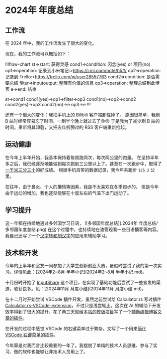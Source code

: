 # 2024年 年度总结

## 工作流

在 2024 年中，我的工作流发生了很大的变化。

现在，我的工作流可以概括如下：

!!!flow-chart
st=>start: 获得灵感
cond1=>condition: 闪念(yes) or 项目(no)
op1=>operation: 记录到小米笔记:>https://i.mi.com/note/h5#/
op2=>operation: 记录到 Trello:>https://trello.com/w/user28557763
cond2=>condition: 是否需要总结
filter=>inputoutput: 整理有价值的信息
op3=>operation: 整理总结到此博客
e=>end: 结束

st->cond1
cond1(yes)->op1->filter->op3
cond1(no)->op2->cond2
cond2(yes)->op3
cond2(no)->e
op3->e
!!!

还有一个很大的变化：我把手机上的 Bilibili 客户端卸载掉了。
原因很简单，我刷 B 站时经常容易忘了时间，一刷半个晚上就过去了😢😢
于是我为了减少刷 B 站的时间，果断将其卸载，又把去年折腾过的 RSS 客户端重新拾起。

## 运动健康

在今年上半年开始，我基本保持着每周跑两次，每次两公里的跑量。
在坚持半年多之后，我已经逐渐地能做到每次跑到三公里以上了。甚至在一次跑步中，取得了[一千米三分三十](一千米跑进三分四十记录.md)的好成绩。
根据手机自带的数据记录，我今年共跑步 ``125.2`` 公里。

在往年，由于鼻炎、个人的懒惰等因素，我是不太喜欢在冬季跑步的。
但是今年由于运动的增加，我也逐渐能够在十度左右的气温下出门运动了。

## 学习提升

这一年都在持续地通过多邻国学习日语，
![多邻国年度总结](.2024年 年度总结/多邻国年度总结.png)
在这个过程中，也持续地在油管观看一些日语播客等内容。我自己还写了一个[汉字转和制汉字](https://hanzi2kanji.zeabur.app/)的应用来辅助学习。

## 技术和开发

今年的上半年和室友一同参加了大学生创新创业大赛，暑假时尝试了我的第一次实习。详情见此：[2024年2~8月 半年小记](2024年2~8月 半年小记.md)。

十月份时开始了 [InputShare](https://github.com/BHznJNs/InputShare) 这个项目，在实现了基础功能后尝试了一些宣发的渠道，收获良多。见：[2024年11月 月度小结](2024年11月 月度小结.md)。

在十二月时开始尝试 VSCode 插件开发，虽然之前尝试给 Calculator.rs 写过插件 [Calculator.rs-VSCode-extension](https://github.com/BHznJNs/Calculator.rs-VSCode-extension)，不过只是浅尝辄止。这次在 AI 的辅助下开发效率得到了很大的提升，花了两三天就给[本站的模版项目](https://github.com/BHznJNs/markdown-blog-template)写了一个[辅助编辑博客文章的插件](https://github.com/BHznJNs/markdown-blog-ext)。

在开发的过程中感觉 VSCode 的右键菜单过于繁杂，又写了一个用来[简化 VSCode 右键菜单的插件](https://github.com/BHznJNs/vscode-custom-contextmenu)。

今年算是对我而言比较重要的一年了。我摆脱了单纯的技术人员思维、参与了实习、做的软件也能够让非技术人员用上了。

